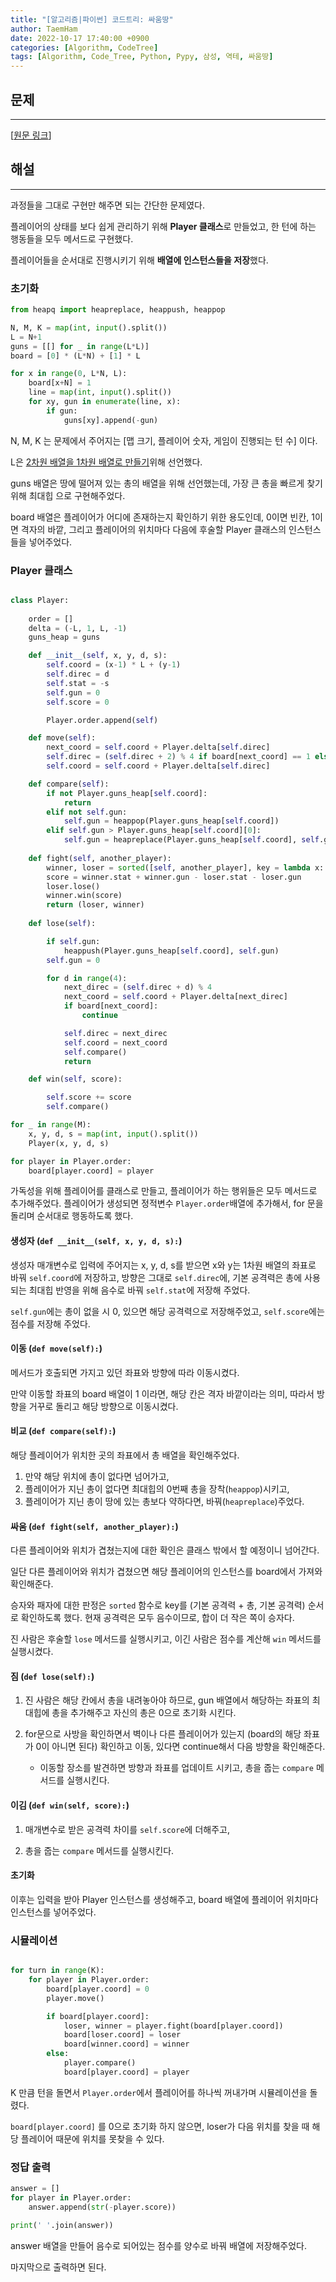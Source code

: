 ```yaml
---
title: "[알고리즘|파이썬] 코드트리: 싸움땅"
author: TaemHam
date: 2022-10-17 17:40:00 +0900
categories: [Algorithm, CodeTree]
tags: [Algorithm, Code_Tree, Python, Pypy, 삼성, 역테, 싸움땅]
---
```


## **문제**
***
[[원문 링크](https://www.codetree.ai/frequent-problems/battle-ground/description)]

## **해설**
***

과정들을 그대로 구현만 해주면 되는 간단한 문제였다.

플레이어의 상태를 보다 쉽게 관리하기 위해 **Player 클래스**로 만들었고, 한 턴에 하는 행동들을 모두 메서드로 구현했다.

플레이어들을 순서대로 진행시키기 위해 **배열에 인스턴스들을 저장**했다.

### 초기화

```python
from heapq import heapreplace, heappush, heappop

N, M, K = map(int, input().split())
L = N+1
guns = [[] for _ in range(L*L)]
board = [0] * (L*N) + [1] * L

for x in range(0, L*N, L):
    board[x+N] = 1
    line = map(int, input().split())
    for xy, gun in enumerate(line, x):
        if gun:
            guns[xy].append(-gun)
```

N, M, K 는 문제에서 주어지는 [맵 크기, 플레이어 숫자, 게임이 진행되는 턴 수] 이다.

L은 [2차원 배열을 1차원 배열로 만들기](https://taemham.github.io/posts/Algo_2Dgraph/)위해 선언했다.

guns 배열은 땅에 떨어져 있는 총의 배열을 위해 선언했는데, 가장 큰 총을 빠르게 찾기 위해 최대힙 으로 구현해주었다.

board 배열은 플레이어가 어디에 존재하는지 확인하기 위한 용도인데, 0이면 빈칸, 1이면 격자의 바깥, 그리고 플레이어의 위치마다 다음에 후술할 Player 클래스의 인스턴스들을 넣어주었다.

### Player 클래스

```python

class Player:
    
    order = []
    delta = (-L, 1, L, -1)
    guns_heap = guns

    def __init__(self, x, y, d, s):
        self.coord = (x-1) * L + (y-1)
        self.direc = d
        self.stat = -s
        self.gun = 0
        self.score = 0

        Player.order.append(self)

    def move(self):
        next_coord = self.coord + Player.delta[self.direc]
        self.direc = (self.direc + 2) % 4 if board[next_coord] == 1 else self.direc
        self.coord = self.coord + Player.delta[self.direc]

    def compare(self):
        if not Player.guns_heap[self.coord]:
            return
        elif not self.gun:
            self.gun = heappop(Player.guns_heap[self.coord])
        elif self.gun > Player.guns_heap[self.coord][0]:
            self.gun = heapreplace(Player.guns_heap[self.coord], self.gun)
    
    def fight(self, another_player):
        winner, loser = sorted([self, another_player], key = lambda x: (x.stat + x.gun, x.stat))
        score = winner.stat + winner.gun - loser.stat - loser.gun
        loser.lose()
        winner.win(score)
        return (loser, winner)
    
    def lose(self):

        if self.gun:
            heappush(Player.guns_heap[self.coord], self.gun)
        self.gun = 0

        for d in range(4):
            next_direc = (self.direc + d) % 4
            next_coord = self.coord + Player.delta[next_direc]
            if board[next_coord]:
                continue

            self.direc = next_direc
            self.coord = next_coord
            self.compare()
            return

    def win(self, score):

        self.score += score
        self.compare()

for _ in range(M):
    x, y, d, s = map(int, input().split())
    Player(x, y, d, s)

for player in Player.order:
    board[player.coord] = player

```

가독성을 위해 플레이어를 클래스로 만들고, 플레이어가 하는 행위들은 모두 메서드로 추가해주었다. 플레이어가 생성되면 정적변수 `Player.order`배열에 추가해서, for 문을 돌리며 순서대로 행동하도록 했다. 

#### 생성자 (`def __init__(self, x, y, d, s):`)

생성자 매개변수로 입력에 주어지는 x, y, d, s를 받으면 x와 y는 1차원 배열의 좌표로 바꿔 `self.coord`에 저장하고, 방향은 그대로 `self.direc`에, 기본 공격력은 총에 사용되는 최대힙 반영을 위해 음수로 바꿔 `self.stat`에 저장해 주었다.

`self.gun`에는 총이 없을 시 0, 있으면 해당 공격력으로 저장해주었고, `self.score`에는 점수를 저장해 주었다.

#### 이동 (`def move(self):`)

메서드가 호출되면 가지고 있던 좌표와 방향에 따라 이동시켰다.

만약 이동할 좌표의 board 배열이 1 이라면, 해당 칸은 격자 바깥이라는 의미, 따라서 방향을 거꾸로 돌리고 해당 방향으로 이동시켰다.

#### 비교 (`def compare(self):`)

해당 플레이어가 위치한 곳의 좌표에서 총 배열을 확인해주었다.

1. 만약 해당 위치에 총이 없다면 넘어가고,
2. 플레이어가 지닌 총이 없다면 최대힙의 0번째 총을 장착(`heappop`)시키고,
3. 플레이어가 지닌 총이 땅에 있는 총보다 약하다면, 바꿔(`heapreplace`)주었다.

#### 싸움 (`def fight(self, another_player):`)

다른 플레이어와 위치가 겹쳤는지에 대한 확인은 클래스 밖에서 할 예정이니 넘어간다.

일단 다른 플레이어와 위치가 겹쳤으면 해당 플레이어의 인스턴스를 board에서 가져와 확인해준다.

승자와 패자에 대한 판정은 `sorted` 함수로 key를 (기본 공격력 + 총, 기본 공격력) 순서로 확인하도록 했다. 현재 공격력은 모두 음수이므로, 합이 더 작은 쪽이 승자다.

진 사람은 후술할 `lose` 메서드를 실행시키고, 이긴 사람은 점수를 계산해 `win` 메서드를 실행시켰다.

#### 짐 (`def lose(self):`)

1. 진 사람은 해당 칸에서 총을 내려놓아야 하므로, gun 배열에서 해당하는 좌표의 최대힙에 총을 추가해주고 자신의 총은 0으로 초기화 시킨다.

2. for문으로 사방을 확인하면서 벽이나 다른 플레이어가 있는지 (board의 해당 좌표가 0이 아니면 된다) 확인하고 이동, 있다면 continue해서 다음 방향을 확인해준다.

    * 이동할 장소를 발견하면 방향과 좌표를 업데이트 시키고, 총을 줍는 `compare` 메서드를 실행시킨다.

#### 이김 (`def win(self, score):`)

1. 매개변수로 받은 공격력 차이를 `self.score`에 더해주고,

2. 총을 줍는 `compare` 메서드를 실행시킨다.

#### 초기화

이후는 입력을 받아 Player 인스턴스를 생성해주고, board 배열에 플레이어 위치마다 인스턴스를 넣어주었다.

### 시뮬레이션

```python

for turn in range(K):
    for player in Player.order:
        board[player.coord] = 0
        player.move()

        if board[player.coord]:
            loser, winner = player.fight(board[player.coord])
            board[loser.coord] = loser
            board[winner.coord] = winner
        else:
            player.compare()
            board[player.coord] = player

```

K 만큼 턴을 돌면서 `Player.order`에서 플레이어를 하나씩 꺼내가며 시뮬레이션을 돌렸다.

`board[player.coord]` 를 0으로 초기화 하지 않으면, loser가 다음 위치를 찾을 때 해당 플레이어 때문에 위치를 못찾을 수 있다.

### 정답 출력

```python
answer = []
for player in Player.order:
    answer.append(str(-player.score))

print(' '.join(answer))
```

answer 배열을 만들어 음수로 되어있는 점수를 양수로 바꿔 배열에 저장해주었다.

마지막으로 출력하면 된다.